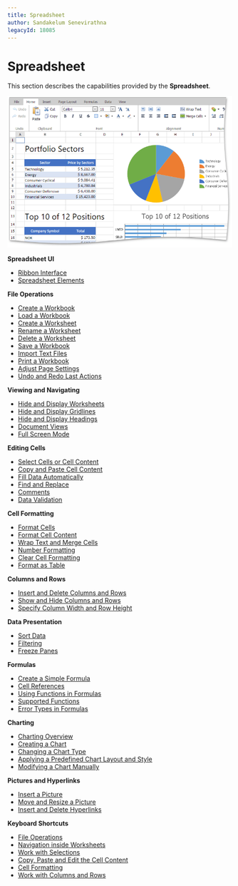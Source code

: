 ```yaml
---
title: Spreadsheet
author: Sandakelum Senevirathna
legacyId: 18085
---
```

# Spreadsheet
This section describes the capabilities provided by the **Spreadsheet**.

![EUD_ASPxSpreadsheetMainImage](../images/img25919.png)

**Spreadsheet UI**
* [Ribbon Interface](spreadsheet/spreadsheet-ui/ribbon-interface.md)
* [Spreadsheet Elements](spreadsheet/spreadsheet-ui/spreadsheet-elements.md)

**File Operations**
* [Create a Workbook](spreadsheet/file-operations/create-a-workbook.md)
* [Load a Workbook](spreadsheet/file-operations/load-a-workbook.md)
* [Create a Worksheet](spreadsheet/file-operations/create-a-worksheet.md)
* [Rename a Worksheet](spreadsheet/file-operations/rename-a-worksheet.md)
* [Delete a Worksheet](spreadsheet/file-operations/delete-a-worksheet.md)
* [Save a Workbook](spreadsheet/file-operations/save-a-workbook.md)
* [Import Text Files](spreadsheet/file-operations/import-text-files.md)
* [Print a Workbook](spreadsheet/file-operations/print-a-workbook.md)
* [Adjust Page Settings](spreadsheet/file-operations/adjust-page-settings.md)
* [Undo and Redo Last Actions](spreadsheet/file-operations/undo-and-redo-last-actions.md)

**Viewing and Navigating**
* [Hide and Display Worksheets](spreadsheet/viewing/hide-and-display-worksheets.md)
* [Hide and Display Gridlines](spreadsheet/viewing/hide-gridlines.md)
* [Hide and Display Headings](spreadsheet/viewing/hide-and-display-headings.md)
* [Document Views](spreadsheet/viewing/document-views.md)
* [Full Screen Mode](spreadsheet/viewing/full-screen-mode.md)

**Editing Cells**
* [Select Cells or Cell Content](spreadsheet/editing-cells/select-cells-or-cell-content.md)
* [Copy and Paste Cell Content](spreadsheet/editing-cells/copy-and-paste-cell-content.md)
* [Fill Data Automatically](spreadsheet/editing-cells/fill-data-automatically.md)
* [Find and Replace](spreadsheet/editing-cells/find-and-replace.md)
* [Comments](spreadsheet/editing-cells/insert-a-comment.md)
* [Data Validation](spreadsheet/editing-cells/data-validation.md)

**Cell Formatting**
* [Format Cells](spreadsheet/cell-formatting/format-cells.md)
* [Format Cell Content](spreadsheet/cell-formatting/format-cell-content.md)
* [Wrap Text and Merge Cells](spreadsheet/cell-formatting/wrap-text-and-merge-cells.md)
* [Number Formatting](spreadsheet/cell-formatting/number-formatting.md)
* [Clear Cell Formatting](spreadsheet/cell-formatting/clear-cell-formatting.md)
* [Format as Table](spreadsheet/cell-formatting/format-as-table.md)

**Columns and Rows**
* [Insert and Delete Columns and Rows](spreadsheet/columns-and-rows/insert-and-delete-rows-and-columns.md)
* [Show and Hide Columns and Rows](spreadsheet/columns-and-rows/show-and-hide-columns-and-rows.md)
* [Specify Column Width and Row Height](spreadsheet/columns-and-rows/specify-column-width-and-row-height.md)

**Data Presentation**
* [Sort Data](spreadsheet/data-presentation/sort-data.md)
* [Filtering](spreadsheet/data-presentation/filtering.md)
* [Freeze Panes](spreadsheet/data-presentation/freeze-panes.md)

**Formulas**
* [Create a Simple Formula](spreadsheet/formulas/create-a-simple-formula.md)
* [Cell References](spreadsheet/formulas/cell-references.md)
* [Using Functions in Formulas ](spreadsheet/formulas/using-functions-in-formulas.md)
* [Supported Functions](spreadsheet/formulas/supported-functions.md)
* [Error Types in Formulas](spreadsheet/formulas/error-types-in-formulas.md)

**Charting**
* [Charting Overview](spreadsheet/charting/charting-overview.md)
* [Creating a Chart](spreadsheet/charting/creating-a-chart.md)
* [Changing a Chart Type](spreadsheet/charting/changing-a-chart-type.md)
* [Applying a Predefined Chart Layout and Style](spreadsheet/charting/applying-a-predefined-chart-layout-and-style.md)
* [Modifying a Chart Manually](spreadsheet/charting/modifying-a-chart-manually.md)

**Pictures and Hyperlinks**
* [Insert a Picture](spreadsheet/pictures-and-hyperlinks/insert-a-picture.md)
* [Move and Resize a Picture](spreadsheet/pictures-and-hyperlinks/move-and-resize-a-picture.md)
* [Insert and Delete Hyperlinks](spreadsheet/pictures-and-hyperlinks/insert-and-delete-hyperlinks.md)

**Keyboard Shortcuts**
* [File Operations](spreadsheet/keyboard-shortcuts/file-operations.md)
* [Navigation inside Worksheets](spreadsheet/keyboard-shortcuts/navigation-inside-worksheets.md)
* [Work with Selections ](spreadsheet/keyboard-shortcuts/work-with-selections.md)
* [Copy, Paste and Edit the Cell Content](spreadsheet/keyboard-shortcuts/copy-paste-and-edit-the-cell-content.md)
* [Cell Formatting ](spreadsheet/keyboard-shortcuts/cell-formatting.md)
* [Work with Columns and Rows](spreadsheet/keyboard-shortcuts/work-with-columns-and-rows.md)